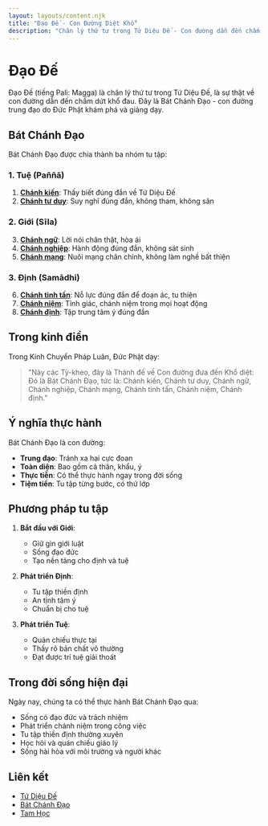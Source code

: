 ```yaml
---
layout: layouts/content.njk
title: "Đạo Đế - Con Đường Diệt Khổ"
description: "Chân lý thứ tư trong Tứ Diệu Đế - Con đường dẫn đến chấm dứt khổ đau"
---
```


# Đạo Đế

Đạo Đế (tiếng Pali: Magga) là chân lý thứ tư trong Tứ Diệu Đế, là sự thật về con đường dẫn đến chấm dứt khổ đau. Đây là Bát Chánh Đạo - con đường trung đạo do Đức Phật khám phá và giảng dạy.

## Bát Chánh Đạo

Bát Chánh Đạo được chia thành ba nhóm tu tập:

### 1. Tuệ (Paññā)
1. **[Chánh kiến](/content/chanh-kien)**: Thấy biết đúng đắn về Tứ Diệu Đế
2. **[Chánh tư duy](/content/chanh-tu-duy)**: Suy nghĩ đúng đắn, không tham, không sân

### 2. Giới (Sīla)
3. **[Chánh ngữ](/content/chanh-ngu)**: Lời nói chân thật, hòa ái
4. **[Chánh nghiệp](/content/chanh-nghiep)**: Hành động đúng đắn, không sát sinh
5. **[Chánh mạng](/content/chanh-mang)**: Nuôi mạng chân chính, không làm nghề bất thiện

### 3. Định (Samādhi)
6. **[Chánh tinh tấn](/content/chanh-tinh-tan)**: Nỗ lực đúng đắn để đoạn ác, tu thiện
7. **[Chánh niệm](/content/chanh-niem)**: Tỉnh giác, chánh niệm trong mọi hoạt động
8. **[Chánh định](/content/chanh-dinh)**: Tập trung tâm ý đúng đắn

## Trong kinh điển

Trong Kinh Chuyển Pháp Luân, Đức Phật dạy:

> "Này các Tỳ-kheo, đây là Thánh đế về Con đường đưa đến Khổ diệt: Đó là Bát Chánh Đạo, tức là: Chánh kiến, Chánh tư duy, Chánh ngữ, Chánh nghiệp, Chánh mạng, Chánh tinh tấn, Chánh niệm, Chánh định."

## Ý nghĩa thực hành

Bát Chánh Đạo là con đường:
- **Trung đạo**: Tránh xa hai cực đoan
- **Toàn diện**: Bao gồm cả thân, khẩu, ý
- **Thực tiễn**: Có thể thực hành ngay trong đời sống
- **Tiệm tiến**: Tu tập từng bước, có thứ lớp

## Phương pháp tu tập

1. **Bắt đầu với Giới**:
   - Giữ gìn giới luật
   - Sống đạo đức
   - Tạo nền tảng cho định và tuệ

2. **Phát triển Định**:
   - Tu tập thiền định
   - An tịnh tâm ý
   - Chuẩn bị cho tuệ

3. **Phát triển Tuệ**:
   - Quán chiếu thực tại
   - Thấy rõ bản chất vô thường
   - Đạt được trí tuệ giải thoát

## Trong đời sống hiện đại

Ngày nay, chúng ta có thể thực hành Bát Chánh Đạo qua:
- Sống có đạo đức và trách nhiệm
- Phát triển chánh niệm trong công việc
- Tu tập thiền định thường xuyên
- Học hỏi và quán chiếu giáo lý
- Sống hài hòa với môi trường và người khác

## Liên kết
- [Tứ Diệu Đế](/content/tu-dieu-de)
- [Bát Chánh Đạo](/content/bat-chanh-dao)
- [Tam Học](/content/tam-hoc)
